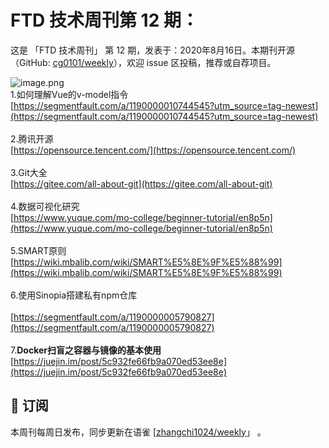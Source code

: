 # FTD 技术周刊第 12 期：
这是 「FTD 技术周刊」 第 12 期，发表于：2020年8月16日。本期刊开源（GitHub: [cg0101/weekly](https://github.com/cg0101/weekly)），欢迎 issue 区投稿，推荐或自荐项目。

![image.png](https://cdn.nlark.com/yuque/0/2020/png/132503/1605583163953-b6d3b9a6-24d1-42e4-9bc9-2606d154b21f.png#height=769&id=cUPoJ&margin=%5Bobject%20Object%5D&name=image.png&originHeight=769&originWidth=1080&originalType=binary&size=1201878&status=done&style=none&width=1080)<br />1.如何理解Vue的v-model指令<br />[https://segmentfault.com/a/1190000010744545?utm_source=tag-newest](https://segmentfault.com/a/1190000010744545?utm_source=tag-newest)<br />
<br />2.腾讯开源<br />[https://opensource.tencent.com/](https://opensource.tencent.com/)<br />
<br />3.Git大全<br />[https://gitee.com/all-about-git](https://gitee.com/all-about-git)<br />
<br />4.数据可视化研究<br />[https://www.yuque.com/mo-college/beginner-tutorial/en8p5n](https://www.yuque.com/mo-college/beginner-tutorial/en8p5n)<br />
<br />5.SMART原则<br />[https://wiki.mbalib.com/wiki/SMART%E5%8E%9F%E5%88%99](https://wiki.mbalib.com/wiki/SMART%E5%8E%9F%E5%88%99)<br />
<br />6.使用Sinopia搭建私有npm仓库<br />
<br />[https://segmentfault.com/a/1190000005790827](https://segmentfault.com/a/1190000005790827)<br />
<br />7.**Docker扫盲之容器与镜像的基本使用**<br />[https://juejin.im/post/5c932fe66fb9a070ed53ee8e](https://juejin.im/post/5c932fe66fb9a070ed53ee8e)

## 📅 订阅
本周刊每周日发布，同步更新在语雀 [[zhangchi1024/weekly](https://www.yuque.com/zhangchi1024/weekly)」 。